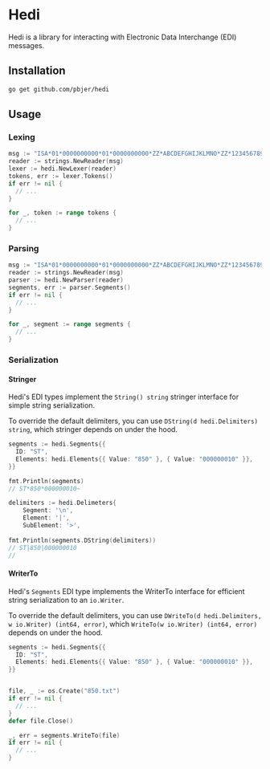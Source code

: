 # Hedi

Hedi is a library for interacting with Electronic Data Interchange (EDI) messages.

## Installation
```bash
go get github.com/pbjer/hedi
```

## Usage
### Lexing
```go
msg := "ISA*01*0000000000*01*0000000000*ZZ*ABCDEFGHIJKLMNO*ZZ*123456789012345*101127*1719*U*00400*000003438*0*P*>~"
reader := strings.NewReader(msg)
lexer := hedi.NewLexer(reader)
tokens, err := lexer.Tokens()
if err != nil {
  // ...
}

for _, token := range tokens {
  // ...
}
```
### Parsing
```go
msg := "ISA*01*0000000000*01*0000000000*ZZ*ABCDEFGHIJKLMNO*ZZ*123456789012345*101127*1719*U*00400*000003438*0*P*>~"
reader := strings.NewReader(msg)
parser := hedi.NewParser(reader)
segments, err := parser.Segments()
if err != nil {
  // ...
}

for _, segment := range segments {
  // ...
}
```

### Serialization

#### Stringer
Hedi's EDI types implement the `String() string` stringer interface for simple string serialization.

To override the default delimiters, you can use `DString(d hedi.Delimiters) string`, which stringer depends on under the hood.
```go
segments := hedi.Segments{{
  ID: "ST",
  Elements: hedi.Elements{{ Value: "850" }, { Value: "000000010" }},
}}

fmt.Println(segments)
// ST*850*000000010~

delimiters := hedi.Delimeters{
	Segment: '\n',
	Element: '|',
	SubElement: '>',
	
fmt.Println(segments.DString(delimiters))
// ST|850|000000010
//
```

#### WriterTo
Hedi's `Segments` EDI type implements the WriterTo interface for efficient string serialization to an `io.Writer`.

To override the default delimiters, you can use `DWriteTo(d hedi.Delimiters, w io.Writer) (int64, error)`, which `WriteTo(w io.Writer) (int64, error)` depends on under the hood.
```go
segments := hedi.Segments{{
  ID: "ST",
  Elements: hedi.Elements{{ Value: "850" }, { Value: "000000010" }},
}}


file, _ := os.Create("850.txt")
if err != nil {
  // ...
}
defer file.Close()

_, err = segments.WriteTo(file)
if err != nil {
  // ...
}
```
